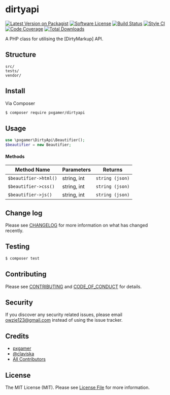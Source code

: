 # dirtyapi

[![Latest Version on Packagist][ico-version]][link-packagist]
[![Software License][ico-license]](LICENSE.md)
[![Build Status][ico-travis]][link-travis]
[![Style CI][ico-styleci]][link-styleci]
[![Code Coverage][ico-code-quality]][link-code-quality]
[![Total Downloads][ico-downloads]][link-downloads]

A PHP class for utilising the [DirtyMarkup] API.

## Structure

```
src/
tests/
vendor/
```

## Install

Via Composer

``` bash
$ composer require pxgamer/dirtyapi
```

## Usage

```php
use \pxgamer\DirtyApi\Beautifier();
$beautifier = new Beautifier;
```

#### Methods

Method Name            | Parameters  | Returns
---------------------- | ----------- | -------
`$beautifier->html()`  | string, int | `string (json)`
`$beautifier->css()`   | string, int | `string (json)`
`$beautifier->js()`    | string, int | `string (json)`

## Change log

Please see [CHANGELOG](CHANGELOG.md) for more information on what has changed recently.

## Testing

``` bash
$ composer test
```

## Contributing

Please see [CONTRIBUTING](CONTRIBUTING.md) and [CODE_OF_CONDUCT](CODE_OF_CONDUCT.md) for details.

## Security

If you discover any security related issues, please email owzie123@gmail.com instead of using the issue tracker.

## Credits

- [pxgamer][link-author]
- [@claviska]
- [All Contributors][link-contributors]

## License

The MIT License (MIT). Please see [License File](LICENSE.md) for more information.

[@claviska]: https://twitter.com/claviska
[comp]: https://getcomposer.org

[ico-version]: https://img.shields.io/packagist/v/pxgamer/dirtyapi.svg?style=flat-square
[ico-license]: https://img.shields.io/badge/license-MIT-brightgreen.svg?style=flat-square
[ico-travis]: https://img.shields.io/travis/pxgamer/dirtyapi/master.svg?style=flat-square
[ico-styleci]: https://styleci.io/repos/73825365/shield
[ico-code-quality]: https://img.shields.io/codecov/c/github/pxgamer/dirtyapi.svg?style=flat-square
[ico-downloads]: https://img.shields.io/packagist/dt/pxgamer/dirtyapi.svg?style=flat-square

[link-packagist]: https://packagist.org/packages/pxgamer/dirtyapi
[link-travis]: https://travis-ci.org/pxgamer/dirtyapi
[link-styleci]: https://styleci.io/repos/73825365
[link-code-quality]: https://codecov.io/gh/pxgamer/dirtyapi
[link-downloads]: https://packagist.org/packages/pxgamer/dirtyapi
[link-author]: https://github.com/pxgamer
[link-contributors]: ../../contributors
